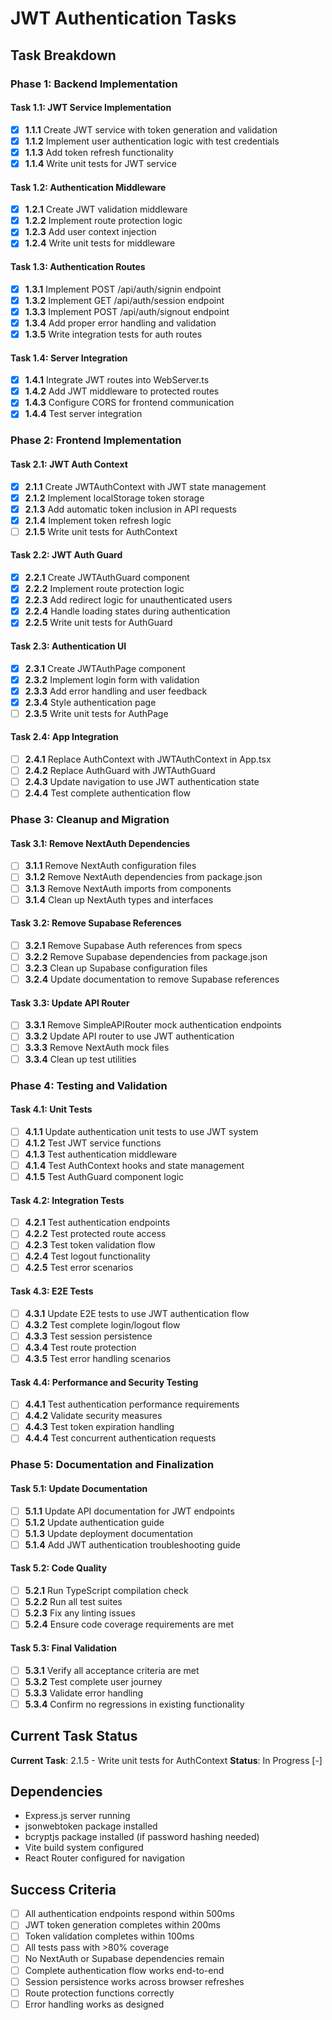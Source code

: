 # JWT Authentication Tasks

## Task Breakdown

### Phase 1: Backend Implementation

#### Task 1.1: JWT Service Implementation
- [x] **1.1.1** Create JWT service with token generation and validation
- [x] **1.1.2** Implement user authentication logic with test credentials
- [x] **1.1.3** Add token refresh functionality
- [x] **1.1.4** Write unit tests for JWT service

#### Task 1.2: Authentication Middleware
- [x] **1.2.1** Create JWT validation middleware
- [x] **1.2.2** Implement route protection logic
- [x] **1.2.3** Add user context injection
- [x] **1.2.4** Write unit tests for middleware

#### Task 1.3: Authentication Routes
- [x] **1.3.1** Implement POST /api/auth/signin endpoint
- [x] **1.3.2** Implement GET /api/auth/session endpoint
- [x] **1.3.3** Implement POST /api/auth/signout endpoint
- [x] **1.3.4** Add proper error handling and validation
- [x] **1.3.5** Write integration tests for auth routes

#### Task 1.4: Server Integration
- [x] **1.4.1** Integrate JWT routes into WebServer.ts
- [x] **1.4.2** Add JWT middleware to protected routes
- [x] **1.4.3** Configure CORS for frontend communication
- [x] **1.4.4** Test server integration

### Phase 2: Frontend Implementation

#### Task 2.1: JWT Auth Context
- [x] **2.1.1** Create JWTAuthContext with JWT state management
- [x] **2.1.2** Implement localStorage token storage
- [x] **2.1.3** Add automatic token inclusion in API requests
- [x] **2.1.4** Implement token refresh logic
- [ ] **2.1.5** Write unit tests for AuthContext

#### Task 2.2: JWT Auth Guard
- [x] **2.2.1** Create JWTAuthGuard component
- [x] **2.2.2** Implement route protection logic
- [x] **2.2.3** Add redirect logic for unauthenticated users
- [x] **2.2.4** Handle loading states during authentication
- [x] **2.2.5** Write unit tests for AuthGuard

#### Task 2.3: Authentication UI
- [x] **2.3.1** Create JWTAuthPage component
- [x] **2.3.2** Implement login form with validation
- [x] **2.3.3** Add error handling and user feedback
- [x] **2.3.4** Style authentication page
- [ ] **2.3.5** Write unit tests for AuthPage

#### Task 2.4: App Integration
- [ ] **2.4.1** Replace AuthContext with JWTAuthContext in App.tsx
- [ ] **2.4.2** Replace AuthGuard with JWTAuthGuard
- [ ] **2.4.3** Update navigation to use JWT authentication state
- [ ] **2.4.4** Test complete authentication flow

### Phase 3: Cleanup and Migration

#### Task 3.1: Remove NextAuth Dependencies
- [ ] **3.1.1** Remove NextAuth configuration files
- [ ] **3.1.2** Remove NextAuth dependencies from package.json
- [ ] **3.1.3** Remove NextAuth imports from components
- [ ] **3.1.4** Clean up NextAuth types and interfaces

#### Task 3.2: Remove Supabase References
- [ ] **3.2.1** Remove Supabase Auth references from specs
- [ ] **3.2.2** Remove Supabase dependencies from package.json
- [ ] **3.2.3** Clean up Supabase configuration files
- [ ] **3.2.4** Update documentation to remove Supabase references

#### Task 3.3: Update API Router
- [ ] **3.3.1** Remove SimpleAPIRouter mock authentication endpoints
- [ ] **3.3.2** Update API router to use JWT authentication
- [ ] **3.3.3** Remove NextAuth mock files
- [ ] **3.3.4** Clean up test utilities

### Phase 4: Testing and Validation

#### Task 4.1: Unit Tests
- [ ] **4.1.1** Update authentication unit tests to use JWT system
- [ ] **4.1.2** Test JWT service functions
- [ ] **4.1.3** Test authentication middleware
- [ ] **4.1.4** Test AuthContext hooks and state management
- [ ] **4.1.5** Test AuthGuard component logic

#### Task 4.2: Integration Tests
- [ ] **4.2.1** Test authentication endpoints
- [ ] **4.2.2** Test protected route access
- [ ] **4.2.3** Test token validation flow
- [ ] **4.2.4** Test logout functionality
- [ ] **4.2.5** Test error scenarios

#### Task 4.3: E2E Tests
- [ ] **4.3.1** Update E2E tests to use JWT authentication flow
- [ ] **4.3.2** Test complete login/logout flow
- [ ] **4.3.3** Test session persistence
- [ ] **4.3.4** Test route protection
- [ ] **4.3.5** Test error handling scenarios

#### Task 4.4: Performance and Security Testing
- [ ] **4.4.1** Test authentication performance requirements
- [ ] **4.4.2** Validate security measures
- [ ] **4.4.3** Test token expiration handling
- [ ] **4.4.4** Test concurrent authentication requests

### Phase 5: Documentation and Finalization

#### Task 5.1: Update Documentation
- [ ] **5.1.1** Update API documentation for JWT endpoints
- [ ] **5.1.2** Update authentication guide
- [ ] **5.1.3** Update deployment documentation
- [ ] **5.1.4** Add JWT authentication troubleshooting guide

#### Task 5.2: Code Quality
- [ ] **5.2.1** Run TypeScript compilation check
- [ ] **5.2.2** Run all test suites
- [ ] **5.2.3** Fix any linting issues
- [ ] **5.2.4** Ensure code coverage requirements are met

#### Task 5.3: Final Validation
- [ ] **5.3.1** Verify all acceptance criteria are met
- [ ] **5.3.2** Test complete user journey
- [ ] **5.3.3** Validate error handling
- [ ] **5.3.4** Confirm no regressions in existing functionality

## Current Task Status

**Current Task**: 2.1.5 - Write unit tests for AuthContext
**Status**: In Progress [-]

## Dependencies

- Express.js server running
- jsonwebtoken package installed
- bcryptjs package installed (if password hashing needed)
- Vite build system configured
- React Router configured for navigation

## Success Criteria

- [ ] All authentication endpoints respond within 500ms
- [ ] JWT token generation completes within 200ms
- [ ] Token validation completes within 100ms
- [ ] All tests pass with >80% coverage
- [ ] No NextAuth or Supabase dependencies remain
- [ ] Complete authentication flow works end-to-end
- [ ] Session persistence works across browser refreshes
- [ ] Route protection functions correctly
- [ ] Error handling works as designed 